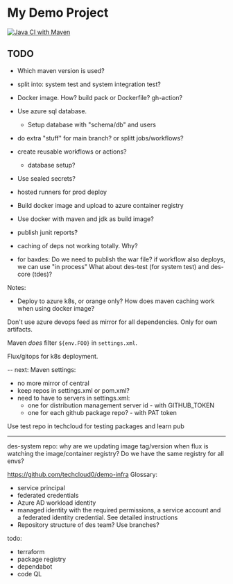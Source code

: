 My Demo Project
===============

[![Java CI with Maven](https://github.com/eirikbraend/spring-demo/actions/workflows/maven.yml/badge.svg)](https://github.com/eirikbraend/spring-demo/actions/workflows/maven.yml)

TODO
----
* Which maven version is used?
* split into: system test and system integration test?
* Docker image. How? build pack or Dockerfile? gh-action?
* Use azure sql database. 
  * Setup database with "schema/db" and users
* do extra "stuff" for main branch? or splitt jobs/workflows?
* create reusable workflows or actions?
  * database setup?
* Use sealed secrets?
* hosted runners for prod deploy
* Build docker image and upload to azure container registry
* Use docker with maven and jdk as build image?
* publish junit reports?
* caching of deps not working totally. Why?

* for baxdes: Do we need to publish the war file? if workflow also deploys, we can use "in process"
What about des-test (for system test) and des-core (tdes)?

Notes:
* Deploy to azure k8s, or orange only?
How does maven caching work when using docker image?

Don't use azure devops feed as mirror for all dependencies. Only for own artifacts.

Maven *does* filter `${env.FOO}` in `settings.xml`.

Flux/gitops for k8s deployment.

-- next:
Maven settings:
* no more mirror of central
* keep repos in settings.xml or pom.xml?
* need to have to servers in settings.xml:
  * one for distribution management server id - with GITHUB_TOKEN
  * one for each github package repo? - with PAT token

Use test repo in techcloud for testing packages and learn
pub

---
des-system repo:
why are we updating image tag/version when flux is watching the image/container registry?
Do we have the same registry for all envs?

https://github.com/techcloud0/demo-infra
Glossary:
* service principal
* federated credentials
* Azure AD workload identity
* managed identity with the required permissions, 
  a service account and a federated identity credential. See detailed instructions
* Repository structure of des team? Use branches?

todo:
* terraform
* package registry
* dependabot
* code QL
